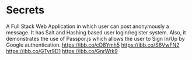 # Secrets
A Full Stack Web Application in which user can post anonymously a message. It has Salt and Hashing based user login/register system. Also, it demonstrates the use of Passpor.js which allows the user to Sign In/Up by Google authentication.
https://ibb.co/cD8Ymh5
https://ibb.co/S6VwFN2
https://ibb.co/GTyr9D1
https://ibb.co/GnrWrk9
